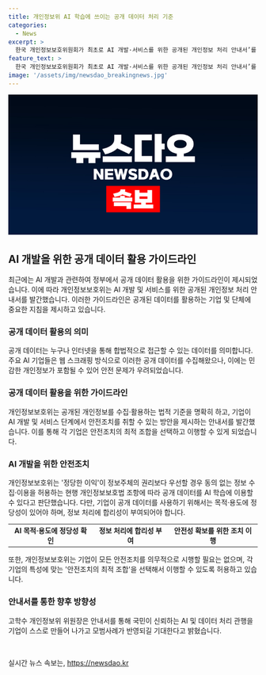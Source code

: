 ```yaml
---
title: 개인정보위 AI 학습에 쓰이는 공개 데이터 처리 기준
categories:
  - News
excerpt: >
  한국 개인정보보호위원회가 최초로 AI 개발·서비스를 위한 공개된 개인정보 처리 안내서’를 발간했다. 이에 따라 인터넷 상에서 공개된 데이터를 AI 학습데이터로 활용하는 기업은 정당한 이익에 따라 정보 수집·이용이 가능하며, 안전조치를 취하고 정보주체의 권리를 보호해야 한다. 이를 통해 기업은 안전조치의 최적 조합을 선택하고 모범사례를 쌓아가며 국민의 AI·데이터 신뢰를 향상시킬 것으로 기대된다.
feature_text: >
  한국 개인정보보호위원회가 최초로 AI 개발·서비스를 위한 공개된 개인정보 처리 안내서’를 발간했다. 이에 따라 인터넷 상에서 공개된 데이터를 AI 학습데이터로 활용하는 기업은 정당한 이익에 따라 정보 수집·이용이 가능하며, 안전조치를 취하고 정보주체의 권리를 보호해야 한다. 이를 통해 기업은 안전조치의 최적 조합을 선택하고 모범사례를 쌓아가며 국민의 AI·데이터 신뢰를 향상시킬 것으로 기대된다.
image: '/assets/img/newsdao_breakingnews.jpg'
---
```


<p><img src="/assets/img/newsdao_breakingnews.jpg" alt="implanttips 속보" /></p>

<h2 data-ke-size="size26">AI 개발을 위한 공개 데이터 활용 가이드라인</h2>

<p data-ke-size="size16">최근에는 AI 개발과 관련하여 정부에서 공개 데이터 활용을 위한 가이드라인이 제시되었습니다. 이에 따라 개인정보보호위는 AI 개발 및 서비스를 위한 공개된 개인정보 처리 안내서를 발간했습니다. 이러한 가이드라인은 공개된 데이터를 활용하는 기업 및 단체에 중요한 지침을 제시하고 있습니다.</p>

<h3>공개 데이터 활용의 의미</h3>

<p data-ke-size="size16">공개 데이터는 누구나 인터넷을 통해 합법적으로 접근할 수 있는 데이터를 의미합니다. 주요 AI 기업들은 웹 스크래핑 방식으로 이러한 공개 데이터를 수집해왔으나, 이에는 민감한 개인정보가 포함될 수 있어 안전 문제가 우려되었습니다.</p>

<h3>공개 데이터 활용을 위한 가이드라인</h3>

<p data-ke-size="size16">개인정보보호위는 공개된 개인정보를 수집·활용하는 법적 기준을 명확히 하고, 기업이 AI 개발 및 서비스 단계에서 안전조치를 취할 수 있는 방안을 제시하는 안내서를 발간했습니다. 이를 통해 각 기업은 안전조치의 최적 조합을 선택하고 이행할 수 있게 되었습니다.</p>

<h3>AI 개발을 위한 안전조치</h3>

<p data-ke-size="size16">개인정보보호위는 '정당한 이익'이 정보주체의 권리보다 우선할 경우 동의 없는 정보 수집·이용을 허용하는 현행 개인정보보호법 조항에 따라 공개 데이터를 AI 학습에 이용할 수 있다고 판단했습니다. 다만, 기업이 공개 데이터를 사용하기 위해서는 목적·용도에 정당성이 있어야 하며, 정보 처리에 합리성이 부여되어야 합니다.</p>

<table>
  <tr>
    <td style="text-align: center; height: 17px;"><b>AI 목적·용도에 정당성 확인</b></td>
    <td style="text-align: center; height: 17px;"><b>정보 처리에 합리성 부여</b></td>
    <td style="text-align: center; height: 17px;"><b>안전성 확보를 위한 조치 이행</b></td>
  </tr>
</table>

<p data-ke-size="size16">또한, 개인정보보호위는 기업이 모든 안전조치를 의무적으로 시행할 필요는 없으며, 각 기업의 특성에 맞는 '안전조치의 최적 조합'을 선택해서 이행할 수 있도록 허용하고 있습니다.</p>

<h3>안내서를 통한 향후 방향성</h3>

<p data-ke-size="size16">고학수 개인정보위 위원장은 안내서를 통해 국민이 신뢰하는 AI 및 데이터 처리 관행을 기업이 스스로 만들어 나가고 모범사례가 반영되길 기대한다고 밝혔습니다.</p>

<p data-ke-size="size16">&nbsp;</p>
실시간 뉴스 속보는, <a href="https://newsdao.kr" rel="dofollow">https://newsdao.kr</a>



